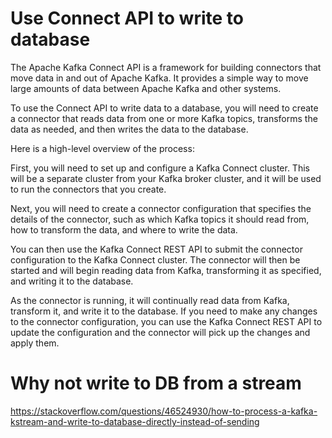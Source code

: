 # Use Connect API to write to database

The Apache Kafka Connect API is a framework for building connectors that move data in and out of Apache Kafka. It provides a simple way to move large amounts of data between Apache Kafka and other systems.

To use the Connect API to write data to a database, you will need to create a connector that reads data from one or more Kafka topics, transforms the data as needed, and then writes the data to the database.

Here is a high-level overview of the process:

First, you will need to set up and configure a Kafka Connect cluster. This will be a separate cluster from your Kafka broker cluster, and it will be used to run the connectors that you create.

Next, you will need to create a connector configuration that specifies the details of the connector, such as which Kafka topics it should read from, how to transform the data, and where to write the data.

You can then use the Kafka Connect REST API to submit the connector configuration to the Kafka Connect cluster. The connector will then be started and will begin reading data from Kafka, transforming it as specified, and writing it to the database.

As the connector is running, it will continually read data from Kafka, transform it, and write it to the database. If you need to make any changes to the connector configuration, you can use the Kafka Connect REST API to update the configuration and the connector will pick up the changes and apply them.


# Why not write to DB from a stream

https://stackoverflow.com/questions/46524930/how-to-process-a-kafka-kstream-and-write-to-database-directly-instead-of-sending